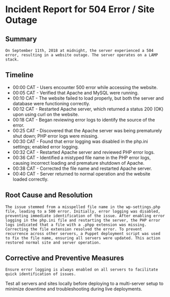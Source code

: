 # Incident Report for 504 Error / Site Outage
## Summary
    On September 11th, 2018 at midnight, the server experienced a 504 error, resulting in a website outage. The server operates on a LAMP stack.

## Timeline

- 00:00 CAT - Users encounter 500 error while accessing the website.
- 00:05 CAT - Verified that Apache and MySQL were running.
- 00:10 CAT - The website failed to load properly, but both the server and database were functioning correctly.
- 00:12 CAT - Restarted Apache server, which returned a status 200 (OK) upon using curl on the website.
- 00:18 CAT - Began reviewing error logs to identify the source of the error.
- 00:25 CAT - Discovered that the Apache server was being prematurely shut down; PHP error logs were missing.
- 00:30 CAT - Found that error logging was disabled in the php.ini settings; enabled error logging.
- 00:32 CAT - Restarted Apache server and reviewed PHP error logs.
- 00:36 CAT - Identified a mistyped file name in the PHP error logs, causing incorrect loading and premature shutdown of Apache.
- 00:38 CAT - Corrected the file name and restarted Apache server.
- 00:40 CAT - Server returned to normal operation and the website loaded correctly.

## Root Cause and Resolution
    The issue stemmed from a misspelled file name in the wp-settings.php file, leading to a 500 error. Initially, error logging was disabled, preventing immediate identification of the issue. After enabling error logging in the php.ini file and restarting the server, the PHP error logs indicated that a file with a .phpp extension was missing. Correcting the file extension resolved the error. To prevent recurrence across other servers, a Puppet deployment script was used to fix the file name, ensuring all servers were updated. This action restored normal site and server operation.

## Corrective and Preventive Measures
    Ensure error logging is always enabled on all servers to facilitate quick identification of issues.
Test all servers and sites locally before deploying to a multi-server setup to minimize downtime and troubleshooting during live deployments.

